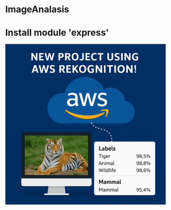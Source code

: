 # ImageAnalasis

# Install module 'express'

![image alt](https://github.com/ashrafbilalmohaidat2/ImageAnalysis/blob/b27ce7caa17a5941594d8d35ecfd553c9ada8c9d/ChatGPT%20Image%20May%206%2C%202025%2C%2003_51_22%20PM.png)
